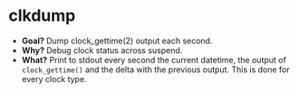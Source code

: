 # clkdump

 * **Goal?** Dump clock_gettime(2) output each second.
 * **Why?** Debug clock status across suspend.
 * **What?** Print to stdout every second the current datetime, the
   output of `clock_gettime()` and the delta with the previous output.
   This is done for every clock type.
